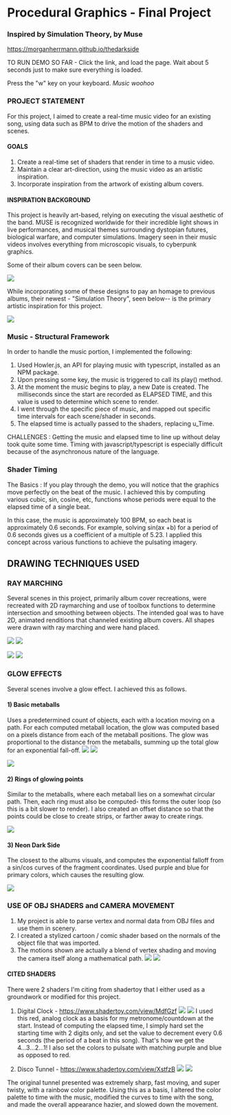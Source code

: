# Procedural Graphics  - Final Project

### Inspired by Simulation Theory, by Muse

https://morganherrmann.github.io/thedarkside

TO RUN DEMO SO FAR - Click the link, and load the page. Wait about 5 seconds just to make sure everything is loaded.

Press the "w" key on your keyboard. *Music woohoo*

### PROJECT STATEMENT

For this project, I aimed to create a real-time music video for an existing song, using data such as BPM to drive the motion of the shaders and scenes.

#### GOALS

1) Create a real-time set of shaders that render in time to a music video.
2) Maintain a clear art-direction, using the music video as an artistic inspiration.
3) Incorporate inspiration from the artwork of existing album covers.

#### INSPIRATION BACKGROUND

This project is heavily art-based, relying on executing the visual aesthetic of the band.  MUSE is recognized worldwide for their incredible light shows in live performances, and musical themes surrounding dystopian futures, biological warfare, and computer simulations.  Imagery seen in their music videos involves everything from microscopic visuals, to cyberpunk graphics.

Some of their album covers can be seen below.

![](muse.jpg)

While incorporating some of these designs to pay an homage to previous albums, their newest - "Simulation Theory", seen below-- is the primary artistic inspiration for this project.

![](simulation.jpg)


### Music - Structural Framework
In order to handle the music portion, I implemented the following:

1) Used Howler.js, an API for playing music with typescript, installed as an NPM package.
2) Upon pressing some key, the music is triggered to call its play() method.
3) At the moment the music begins to play, a new Date is created.  The milliseconds since the start are recorded as ELAPSED TIME, and this value is used to determine which scene to render.
4) I went through the specific piece of music, and mapped out specific time intervals for each scene/shader in seconds.
5) The elapsed time is actually passed to the shaders, replacing u_Time.

CHALLENGES : Getting the music and elapsed time to line up without delay took quite some time.  Timing with javascript/typescript is especially difficult because of the asynchronous nature of the language.

### Shader Timing

The Basics : If you play through the demo, you will notice that the graphics move perfectly on the beat of the music.  I achieved this by computing various cubic, sin, cosine, etc, functions whose periods were equal to the elapsed time of a single beat.  

In this case, the music is approximately 100 BPM, so each beat is approximately 0.6 seconds.
For example, solving sin(ax +b) for a period of 0.6 seconds gives us a coefficient of a multiple of 5.23.  I applied this concept across various functions to achieve the pulsating imagery.


## DRAWING TECHNIQUES USED

### RAY MARCHING
Several scenes in this project, primarily album cover recreations, were recreated with 2D raymarching and use of toolbox functions to determine intersection and smoothing between objects.
The intended goal was to have 2D, animated renditions that channeled existing album covers. 
All shapes were drawn with ray marching and were hand placed.

![](origin.jpg) ![](gif2.gif)

![](uprising.jpg) ![](gif1.gif)

### GLOW EFFECTS

Several scenes involve a glow effect. I achieved this as follows.

#### 1) Basic metaballs
Uses a predetermined count of objects, each with a location moving on a path.  For each computed metaball location, the glow was computed based on a pixels distance from each of the metaball positions.  The glow was proportional to the distance from the metaballs, summing up the total glow for an exponential fall-off.
![](gif3.gif) ![](gif7.gif)

![](dark2.PNG)

#### 2) Rings of glowing points
Similar to the metaballs, where each metaball lies on a somewhat circular path.  Then, each ring must also be computed- this forms the outer loop (so this is a bit slower to render). I also created an offset distance so that the points could be close to create strips, or farther away to create rings.

![](gif4.gif)

#### 3) Neon Dark Side
The closest to the albums visuals, and computes the exponential falloff from a sin/cos curves of the fragment coordinates.  Used purple and blue for primary colors, which causes the resulting glow.

![](gif5.gif)

### USE OF OBJ SHADERS and CAMERA MOVEMENT

1) My project is able to parse vertex and normal data from OBJ files and use them in scenery.
2) I created a stylized cartoon / comic shader based on the normals of the object file that was imported.
3) The motions shown are actually a blend of vertex shading and moving the camera itself along a mathematical path.
![](gif8.gif)
![](dark.PNG)

#### CITED SHADERS
There were 2 shaders I'm citing from shadertoy that I either used as a groundwork or modified for this project.
1) Digital Clock - https://www.shadertoy.com/view/MdfGzf
![](clock2.PNG) ![](clock.PNG)
I used this red, analog clock as a basis for my metronome/countdown at the start. Instead of computing the elapsed time, I simply hard set the starting time with 2 digits only, and set the value to decrement every 0.6 seconds (the period of a beat in this song). That's how we get the 4...3...2...1! I also set the colors to pulsate with matching purple and blue as opposed to red.

2) Disco Tunnel - https://www.shadertoy.com/view/XstfzB
![](tunnel2.PNG) ![](tunnel.PNG)

The original tunnel presented was extremely sharp, fast moving, and super twisty, with a rainbow color palette.  Using this as a basis, I altered the color palette to time with the music, modified the curves to time with the song, and made the overall appearance hazier, and slowed down the movement.



